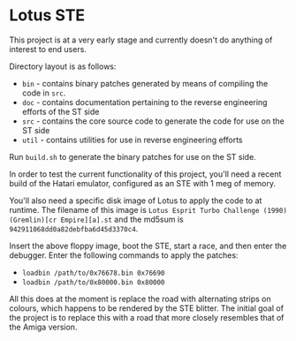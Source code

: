 # Lotus STE

This project is at a very early stage and currently doesn't do anything of interest to end users.

Directory layout is as follows:

* `bin` - contains binary patches generated by means of compiling the code in `src`.
* `doc` - contains documentation pertaining to the reverse engineering efforts of the ST side
* `src` - contains the core source code to generate the code for use on the ST side
* `util` - contains utilities for use in reverse engineering efforts

Run `build.sh` to generate the binary patches for use on the ST side.

In order to test the current functionality of this project, you'll need a recent build of the Hatari emulator, configured as an STE with 1 meg of memory.

You'll also need a specific disk image of Lotus to apply the code to at runtime. The filename of this image is `Lotus Esprit Turbo Challenge (1990)(Gremlin)[cr Empire][a].st` and the md5sum is `942911068dd0a82debfba6d45d3370c4`.

Insert the above floppy image, boot the STE, start a race, and then enter the debugger. Enter the following commands to apply the patches:

* `loadbin /path/to/0x76678.bin 0x76690`
* `loadbin /path/to/0x80000.bin 0x80000`

All this does at the moment is replace the road with alternating strips on colours, which happens to be rendered by the STE blitter. The initial goal of the project is to replace this with a road that more closely resembles that of the Amiga version.
